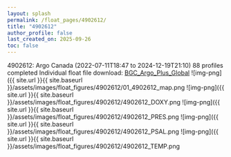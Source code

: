 ```yaml
---
layout: splash
permalink: /float_pages/4902612/
title: "4902612"
author_profile: false
last_created_on: 2025-09-26
toc: false
---
```

 
4902612: Argo Canada (2022-07-11T18:47 to 2024-12-19T21:10)
88 profiles completed
Individual float file download: [BGC_Argo_Plus_Global](https://ftp.soest.hawaii.edu/bgc_argo_plus/Individual_Floats/outliers_removed/4902612_Sprof_processed.nc)
![img-png]({{ site.url }}{{ site.baseurl }}/assets/images/float_figures/4902612/01_4902612_map.png
![img-png]({{ site.url }}{{ site.baseurl }}/assets/images/float_figures/4902612/4902612_DOXY.png
![img-png]({{ site.url }}{{ site.baseurl }}/assets/images/float_figures/4902612/4902612_PRES.png
![img-png]({{ site.url }}{{ site.baseurl }}/assets/images/float_figures/4902612/4902612_PSAL.png
![img-png]({{ site.url }}{{ site.baseurl }}/assets/images/float_figures/4902612/4902612_TEMP.png
